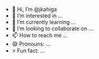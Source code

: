 - 👋 Hi, I’m @jkahiga
- 👀 I’m interested in ...
- 🌱 I’m currently learning ...
- 💞️ I’m looking to collaborate on ...
- 📫 How to reach me ...
- 😄 Pronouns: ...
- ⚡ Fun fact: ...

<!---
jkahiga/jkahiga is a ✨ special ✨ repository because its `README.md` (this file) appears on your GitHub profile.
You can click the Preview link to take a look at your changes.
--->
